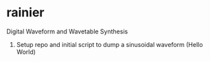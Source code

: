 # rainier
Digital Waveform and Wavetable Synthesis



1. Setup repo and initial script to dump a sinusoidal waveform (Hello World)

